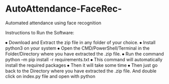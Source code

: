 # AutoAttendance-FaceRec-
Automated attendance using face recognition

Instructions to Run the Software:

⦁	Download and Extract the zip file in any folder of your choice.
⦁	Install python3 on your system
⦁	Open the CMD/PowerShell/Terminal in the Folder/Directory where you have extracted the .zip file.
⦁	Run the command python –m pip install -r requirements.txt
⦁	This command will automatically install the required packages 
⦁	 Then it will take some time
⦁	Then just go back to the Directory where you have extracted the .zip file. And double click on index.py file and open with python
